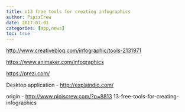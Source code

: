 ```yaml
---
title: o13 free tools for creating infographics
author: PipisCrew
date: 2017-07-01
categories: [app,news]
toc: true
---
```


http://www.creativebloq.com/infographic/tools-2131971

https://www.animaker.com/infographics

https://prezi.com/

Desktop application - http://explaindio.com/

origin - http://www.pipiscrew.com/?p=8813 13-free-tools-for-creating-infographics